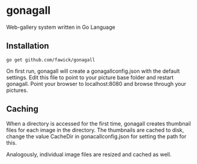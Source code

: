 gonagall
========

Web-gallery system written in Go Language

Installation
-----------

	go get github.com/fawick/gonagall

On first run, gonagall will create a gonagallconfig.json with the default settings. Edit this file
to point to your picture base folder and restart gonagall. Point your browser to localhost:8080 and
browse through your pictures.

Caching
-----------

When a directory is accessed for the first time, gonagall creates thumbnail files for each image in
the directory. The thumbnails are cached to disk, change the value CacheDir in gonacallconfig.json for
setting the path for this.

Analogously, individual image files are resized and cached as well.

